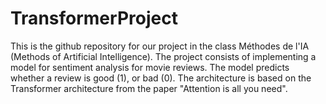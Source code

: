 # TransformerProject
This is the github repository for our project in the class Méthodes de l'IA (Methods of Artificial Intelligence). The project consists of implementing a model for sentiment analysis for movie reviews. The model predicts whether a review is good (1), or bad (0). The architecture is based on the Transformer architecture from the paper "Attention is all you need".

